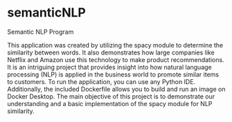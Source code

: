 # semanticNLP
 Semantic NLP Program

This application was created by utilizing the spacy module to determine the similarity between words. It also demonstrates how large companies like Netflix and Amazon use this technology to make product recommendations. It is an intriguing project that provides insight into how natural language processing (NLP) is applied in the business world to promote similar items to customers. To run the application, you can use any Python IDE. Additionally, the included Dockerfile allows you to build and run an image on Docker Desktop. The main objective of this project is to demonstrate our understanding and a basic implementation of the spacy module for NLP similarity.
